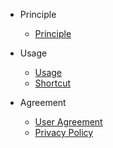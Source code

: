 - Principle
  - [Principle](principle)

- Usage
  - [Usage](usage)
  - [Shortcut](shortcut)

- Agreement
  - [User Agreement](agreement)
  - [Privacy Policy](privacy)
